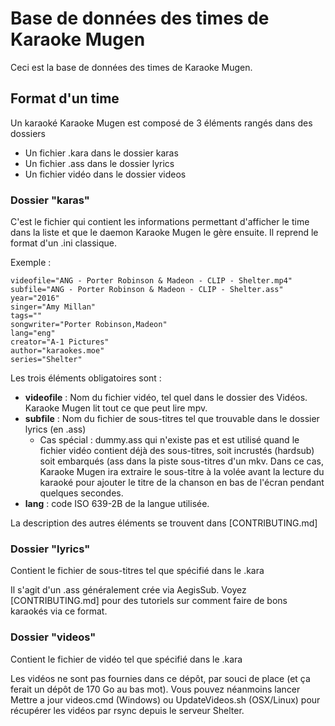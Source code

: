﻿# Base de données des times de Karaoke Mugen

Ceci est la base de données des times de Karaoke Mugen. 

## Format d'un time

Un karaoké Karaoke Mugen est composé de 3 éléments rangés dans des dossiers

* Un fichier .kara dans le dossier karas
* Un fichier .ass dans le dossier lyrics
* Un fichier vidéo dans le dossier videos

### Dossier "karas"

C'est le fichier qui contient les informations permettant d'afficher le time dans la liste et que le daemon Karaoke Mugen le gère ensuite. Il reprend le format d'un .ini classique.

Exemple :
```
videofile="ANG - Porter Robinson & Madeon - CLIP - Shelter.mp4"
subfile="ANG - Porter Robinson & Madeon - CLIP - Shelter.ass"
year="2016"
singer="Amy Millan"
tags=""
songwriter="Porter Robinson,Madeon"
lang="eng"
creator="A-1 Pictures"
author="karaokes.moe"
series="Shelter"
```

Les trois éléments obligatoires sont :

* **videofile** : Nom du fichier vidéo, tel quel dans le dossier des Vidéos. Karaoke Mugen lit tout ce que peut lire mpv.
* **subfile** : Nom du fichier de sous-titres tel que trouvable dans le dossier lyrics (en .ass)
	* Cas spécial : dummy.ass qui n'existe pas et est utilisé quand le fichier vidéo contient déjà des sous-titres, soit incrustés (hardsub) soit embarqués (ass dans la piste sous-titres d'un mkv. Dans ce cas, Karaoke Mugen ira extraire le sous-titre à la volée avant la lecture du karaoké pour ajouter le titre de la chanson en bas de l'écran pendant quelques secondes.
* **lang** : code ISO 639-2B de la langue utilisée.

La description des autres éléments se trouvent dans [CONTRIBUTING.md]

### Dossier "lyrics"

Contient le fichier de sous-titres tel que spécifié dans le .kara

Il s'agit d'un .ass généralement crée via AegisSub. Voyez [CONTRIBUTING.md] pour des tutoriels sur comment faire de bons karaokés via ce format.

### Dossier "videos"

Contient le fichier de vidéo tel que spécifié dans le .kara

Les vidéos ne sont pas fournies dans ce dépôt, par souci de place (et ça ferait un dépôt de 170 Go au bas mot). Vous pouvez néanmoins lancer Mettre a jour videos.cmd (Windows) ou UpdateVideos.sh (OSX/Linux) pour récupérer les vidéos par rsync depuis le serveur Shelter.

